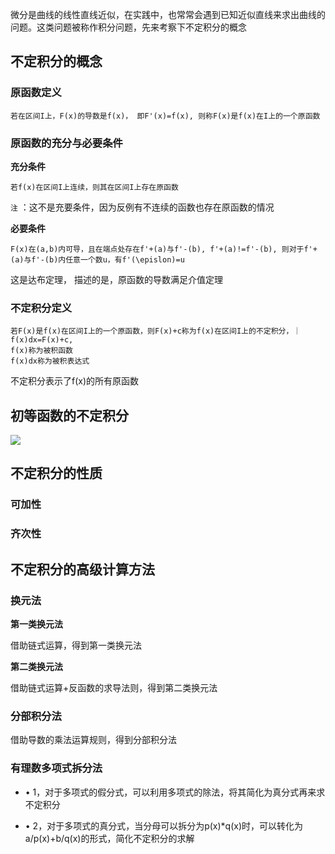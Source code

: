 
微分是曲线的线性直线近似，在实践中，也常常会遇到已知近似直线来求出曲线的问题。这类问题被称作积分问题，先来考察下不定积分的概念

##  不定积分的概念

###  原函数定义

    
    
    若在区间I上，F(x)的导数是f(x)， 即F'(x)=f(x), 则称F(x)是f(x)在I上的一个原函数

###  原函数的充分与必要条件

**充分条件**

    
    
    若f(x)在区间I上连续，则其在区间I上存在原函数

` 注 ` ：这不是充要条件，因为反例有不连续的函数也存在原函数的情况

**必要条件**

    
    
    F(x)在(a,b)内可导，且在端点处存在f'+(a)与f'-(b), f'+(a)!=f'-(b), 则对于f'+(a)与f'-(b)内任意一个数u，有f'(\epislon)=u

这是达布定理， 描述的是，原函数的导数满足介值定理

###  不定积分定义

    
    
    若F(x)是f(x)在区间I上的一个原函数，则F(x)+c称为f(x)在区间I上的不定积分，｜f(x)dx=F(x)+c,   
    f(x)称为被积函数  
    f(x)dx称为被积表达式

不定积分表示了f(x)的所有原函数

##  初等函数的不定积分

![](https://mmbiz.qpic.cn/mmbiz_png/bMa1X1WHfoozV9kv8iaWB1BPrIfaOEZETQCDzvNzA1eTyVWfloibDib7N9YCf2L3TtQSADKTF2qbU1wllvqlTHrwg/640?wx_fmt=png&from=appmsg)

##  不定积分的性质

###  可加性

###  齐次性

##  不定积分的高级计算方法

###  换元法

**第一类换元法**

借助链式运算，得到第一类换元法

**第二类换元法**

借助链式运算+反函数的求导法则，得到第二类换元法

###  分部积分法

借助导数的乘法运算规则，得到分部积分法

###  有理数多项式拆分法

  * • 1，对于多项式的假分式，可以利用多项式的除法，将其简化为真分式再来求不定积分 

  * • 2，对于多项式的真分式，当分母可以拆分为p(x)*q(x)时，可以转化为a/p(x)+b/q(x)的形式，简化不定积分的求解 

 

